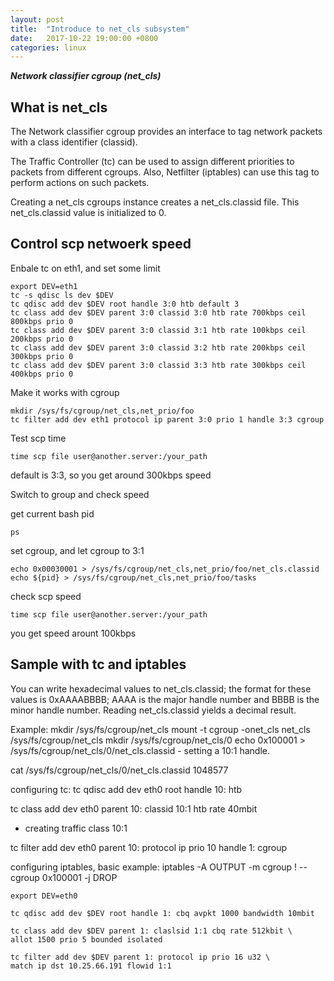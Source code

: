 ```yaml
---
layout: post
title:  "Introduce to net_cls subsystem"
date:   2017-10-22 19:00:00 +0800
categories: linux
---
```

***Network classifier cgroup (net_cls)***





## What is net_cls

The Network classifier cgroup provides an interface to
tag network packets with a class identifier (classid).

The Traffic Controller (tc) can be used to assign
different priorities to packets from different cgroups.
Also, Netfilter (iptables) can use this tag to perform
actions on such packets.

Creating a net_cls cgroups instance creates a net_cls.classid file.
This net_cls.classid value is initialized to 0.

## Control scp netwoerk speed

Enbale tc on eth1, and set some limit

```
export DEV=eth1
tc -s qdisc ls dev $DEV
tc qdisc add dev $DEV root handle 3:0 htb default 3
tc class add dev $DEV parent 3:0 classid 3:0 htb rate 700kbps ceil 800kbps prio 0
tc class add dev $DEV parent 3:0 classid 3:1 htb rate 100kbps ceil 200kbps prio 0
tc class add dev $DEV parent 3:0 classid 3:2 htb rate 200kbps ceil 300kbps prio 0
tc class add dev $DEV parent 3:0 classid 3:3 htb rate 300kbps ceil 400kbps prio 0
```

Make it works with cgroup

```
mkdir /sys/fs/cgroup/net_cls,net_prio/foo
tc filter add dev eth1 protocol ip parent 3:0 prio 1 handle 3:3 cgroup
```


Test scp time

```
time scp file user@another.server:/your_path
```

default is 3:3, so you get around 300kbps speed

Switch to group and check speed

get current bash pid
```
ps
```

set cgroup, and let cgroup to 3:1

```
echo 0x00030001 > /sys/fs/cgroup/net_cls,net_prio/foo/net_cls.classid
echo ${pid} > /sys/fs/cgroup/net_cls,net_prio/foo/tasks
```

check scp speed

```
time scp file user@another.server:/your_path
```

you get speed arount 100kbps


## Sample with tc and iptables

You can write hexadecimal values to net_cls.classid; the format for these
values is 0xAAAABBBB; AAAA is the major handle number and BBBB
is the minor handle number.
Reading net_cls.classid yields a decimal result.

Example:
mkdir /sys/fs/cgroup/net_cls
mount -t cgroup -onet_cls net_cls /sys/fs/cgroup/net_cls
mkdir /sys/fs/cgroup/net_cls/0
echo 0x100001 >  /sys/fs/cgroup/net_cls/0/net_cls.classid
	- setting a 10:1 handle.

cat /sys/fs/cgroup/net_cls/0/net_cls.classid
1048577

configuring tc:
tc qdisc add dev eth0 root handle 10: htb

tc class add dev eth0 parent 10: classid 10:1 htb rate 40mbit
 - creating traffic class 10:1

tc filter add dev eth0 parent 10: protocol ip prio 10 handle 1: cgroup

configuring iptables, basic example:
iptables -A OUTPUT -m cgroup ! --cgroup 0x100001 -j DROP

```
export DEV=eth0

tc qdisc add dev $DEV root handle 1: cbq avpkt 1000 bandwidth 10mbit 

tc class add dev $DEV parent 1: claslsid 1:1 cbq rate 512kbit \
allot 1500 prio 5 bounded isolated 

tc filter add dev $DEV parent 1: protocol ip prio 16 u32 \
match ip dst 10.25.66.191 flowid 1:1
```